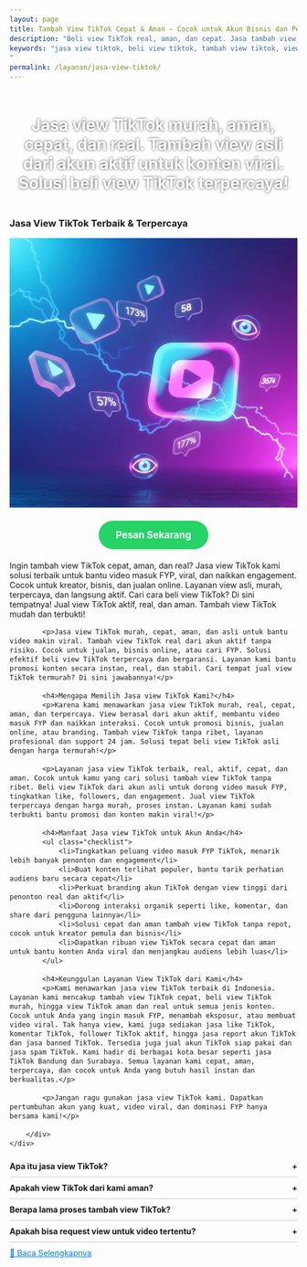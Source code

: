 ```yaml
---
layout: page
title: Tambah View TikTok Cepat & Aman – Cocok untuk Akun Bisnis dan Personal
description: "Beli view TikTok real, aman, dan cepat. Jasa tambah view asli dari akun aktif. Cocok untuk bantu konten viral, naik FYP, dan boost kepercayaan audiens. Solusi terbaik buat konten viral dan trending"
keywords: "jasa view tiktok, beli view tiktok, tambah view tiktok, view tiktok murah, view tiktok asli, view tiktok cepat, view tiktok real, jasa tiktok viral, jasa tiktok murah, beli view aman, jual view tiktok, jasa naik view tiktok, solusi view tiktok, tambah view fyp, jasa fyp tiktok, view tiktok aktif, jasa konten viral, beli view asli tiktok, beli view akun aktif, jasa view tiktok terpercaya, jasa view fyp, beli view indonesia, view tiktok real aktif, jasa fyp murah, jasa view tiktok termurah, tambah view aman, jasa tambah view cepat, jasa promosi tiktok, jasa viral tiktok, jasa view video tiktok
"
permalink: /layanan/jasa-view-tiktok/
---
```


<script type="application/ld+json">
{
  "@context": "https://schema.org",
  "@graph": [
    {
      "@type": "WebSite",
      "@id": "https://auradigital.id/#website",
      "url": "https://auradigital.id/",
      "name": "auradigital.id"
    },
    {
      "@type": "WebPage",
      "@id": "https://auradigital.id/layanan/jasa-view-tiktok/#webpage",
      "url": "https://auradigital.id/layanan/jasa-view-tiktok/",
      "name": "Jasa Like TikTok Aktif Indonesia - Aman & Cepat",
      "isPartOf": {
        "@id": "https://auradigital.id/#website"
      },
      "breadcrumb": {
        "@id": "https://auradigital.id/layanan/jasa-view-tiktok/#breadcrumb"
      },
      "description": "Jasa tambah view TikTok tercepat dan termurah. View asli dari akun aktif, aman, dan berkualitas. Cocok untuk konten branding, viral, dan promosi"
    },
    {
      "@type": "Service",
      "name": "Jasa Like TikTok",
      "serviceType": "Social Media Engagement",
      "provider": {
        "@type": "WebSite",
        "name": "auradigital.id",
        "url": "https://auradigital.id/"
      },
      "areaServed": {
        "@type": "Country",
        "name": "Indonesia"
      },
      "description": "View TikTok aman dan real? Di sini tempatnya! Tambah view cepat dari akun aktif, layanan terpercaya dan harga murah untuk semua jenis akun TikTok"
    },
    {
  "@context": "https://schema.org/",
  "@type": "Product",
  "name": "View TikTok Aktif",
  "image": "https://raw.githubusercontent.com/AzkaAtta/azkaatta.github.io/main/image/jasa-view-tiktok.webp",
  "description": "Butuh jasa view TikTok real dan aman? Tambah view asli dari akun aktif dengan harga murah dan layanan cepat. Solusi tepat konten viral FYP.",
  "brand": "AuraDigital.id",
  "offers": {
    "@type": "Offer",
    "priceCurrency": "IDR",
    "price": "2000",
    "availability": "https://schema.org/InStock",
    "url": "https://auradigital.id/layanan/jasa-view-tiktok/"
  }
}

    },
    {
      "@type": "BreadcrumbList",
      "@id": "https://auradigital.id/layanan/jasa-view-tiktok/#breadcrumb",
      "itemListElement": [
        {
          "@type": "ListItem",
          "position": 1,
          "name": "Home",
          "item": "https://auradigital.id/"
        },
        {
          "@type": "ListItem",
          "position": 2,
          "name": "Layanan",
          "item": "https://auradigital.id/layanan/"
        },
        {
          "@type": "ListItem",
          "position": 3,
          "name": "Jasa view TikTok",
          "item": "https://auradigital.id/layanan/jasa-view-tiktok/"
        }
      ]
    },
    {
      "@type": "FAQPage",
      "mainEntity": [
        {
          "@type": "Question",
          "name": "Apakah view TikTok dari layanan ini real?",
          "acceptedAnswer": {
            "@type": "Answer",
            "text": "Ya, layanan kami menyediakan view TikTok aktif dari pengguna Indonesia yang real dan aman."
          }
        },
        {
          "@type": "Question",
          "name": "Berapa lama proses penambahan view?",
          "acceptedAnswer": {
            "@type": "Answer",
            "text": "Proses penambahan view biasanya berlangsung dalam 1-10 menit setelah pembayaran berhasil."
          }
        }
      ]
    }
  ]
}
</script>

<h1 style="text-align: center; color: #fff; text-shadow: 0 0 4px rgba(0,0,0,0.7); padding: 20px 15px;">
    Jasa view TikTok murah, aman, cepat, dan real. Tambah view asli dari akun aktif untuk konten viral. Solusi beli view TikTok terpercaya!
</h1>

<div class="jasa-komentar-tiktok-container">
    <div class="service-card" id="jasa-view-tiktok-card" onclick="toggleService(this)">
        <h3>Jasa View TikTok Terbaik & Terpercaya</h3>
        <img src="/image/jasa-view-tiktok.webp" alt="Jasa View TikTok" style="max-width:100%; height:auto;" loading="lazy">
        <a href="https://wa.me/62895402343693?text=Halo,%20saya%20tertarik%20dengan%20Jasa%20View%20TikTok.%20Bisa%20info%20lebih%20lanjut?" target="_blank" class="whatsapp-button" style="display: block; width: fit-content; margin: 20px auto; padding: 15px 30px; background-color: #25D366; color: white; text-align: center; text-decoration: none; border-radius: 50px; font-size: 1.2em; font-weight: bold; transition: background-color 0.3s ease;">
            Pesan Sekarang
        </a>
        <div class="service-description">
            <p>Ingin tambah view TikTok cepat, aman, dan real? Jasa view TikTok kami solusi terbaik untuk bantu video masuk FYP, viral, dan naikkan engagement. Cocok untuk kreator, bisnis, dan jualan online. Layanan view asli, murah, terpercaya, dan langsung aktif. Cari cara beli view TikTok? Di sini tempatnya! Jual view TikTok aktif, real, dan aman. Tambah view TikTok mudah dan terbukti!</p>

            <p>Jasa view TikTok murah, cepat, aman, dan asli untuk bantu video makin viral. Tambah view TikTok real dari akun aktif tanpa risiko. Cocok untuk jualan, bisnis online, atau cari FYP. Solusi efektif beli view TikTok terpercaya dan bergaransi. Layanan kami bantu promosi konten secara instan, real, dan stabil. Cari tempat jual view TikTok termurah? Di sini jawabannya!</p>

            <h4>Mengapa Memilih Jasa view TikTok Kami?</h4>
            <p>Karena kami menawarkan jasa view TikTok murah, real, cepat, aman, dan terpercaya. View berasal dari akun aktif, membantu video masuk FYP dan naikkan interaksi. Cocok untuk promosi bisnis, jualan online, atau branding. Tambah view TikTok tanpa ribet, layanan profesional dan support 24 jam. Solusi tepat beli view TikTok asli dengan harga termurah!</p>

            <p>Layanan jasa view TikTok terbaik, real, aktif, cepat, dan aman. Cocok untuk kamu yang cari solusi tambah view TikTok tanpa ribet. Beli view TikTok dari akun asli untuk dorong video masuk FYP, tingkatkan like, followers, dan engagement. Jual view TikTok terpercaya dengan harga murah, proses instan. Layanan kami sudah terbukti bantu promosi dan konten makin viral!</p>

            <h4>Manfaat Jasa view TikTok untuk Akun Anda</h4>
            <ul class="checklist">
                <li>Tingkatkan peluang video masuk FYP TikTok, menarik lebih banyak penonton dan engagement</li>
                <li>Buat konten terlihat populer, bantu tarik perhatian audiens baru secara cepat</li>
                <li>Perkuat branding akun TikTok dengan view tinggi dari penonton real dan aktif</li>
                <li>Dorong interaksi organik seperti like, komentar, dan share dari pengguna lainnya</li>
                <li>Solusi cepat dan aman tambah view TikTok tanpa repot, cocok untuk kreator pemula dan bisnis</li>
                <li>Dapatkan ribuan view TikTok secara cepat dan aman untuk bantu konten Anda viral dan menjangkau audiens lebih luas</li>
            </ul>

            <h4>Keunggulan Layanan View TikTok dari Kami</h4>
            <p>Kami menawarkan jasa view TikTok terbaik di Indonesia. Layanan kami mencakup tambah view TikTok cepat, beli view TikTok murah, hingga view TikTok aman dan real untuk semua jenis konten. Cocok untuk Anda yang ingin masuk FYP, menambah eksposur, atau membuat video viral. Tak hanya view, kami juga sediakan jasa like TikTok, komentar TikTok, follower TikTok aktif, hingga jasa report akun TikTok dan jasa banned TikTok. Tersedia juga jual akun TikTok siap pakai dan jasa spam TikTok. Kami hadir di berbagai kota besar seperti jasa TikTok Bandung dan Surabaya. Semua layanan kami cepat, aman, terpercaya, dan cocok untuk Anda yang butuh hasil instan dan berkualitas.</p>

            <p>Jangan ragu gunakan jasa view TikTok kami. Dapatkan pertumbuhan akun yang kuat, video viral, dan dominasi FYP hanya bersama kami!</p>

        </div>
    </div>
</div>

<style>
  .accordion-item {
    border-bottom: 1px solid #ccc;
    padding: 10px 0;
  }
  .accordion-title {
    cursor: pointer;
    font-weight: bold;
    position: relative;
  }
  .accordion-title::after {
    content: '+';
    position: absolute;
    right: 0;
  }
  .accordion-title.active::after {
    content: '-';
  }
  .accordion-content {
    display: none;
    padding: 10px 0;
  }
  .accordion-content.show {
    display: block;
  }
</style>

<div class="accordion">

  <div class="accordion-item">
    <div class="accordion-title">Apa itu jasa view TikTok?</div>
    <div class="accordion-content">
      Jasa view TikTok adalah layanan untuk menambah jumlah tayangan video TikTok Anda agar lebih cepat viral dan berpotensi masuk FYP.
    </div>
  </div>

  <div class="accordion-item">
    <div class="accordion-title">Apakah view TikTok dari kami aman?</div>
    <div class="accordion-content">
      Ya, layanan kami aman dan tidak melanggar kebijakan TikTok. View berasal dari akun aktif dan tidak menyebabkan banned.
    </div>
  </div>

  <div class="accordion-item">
    <div class="accordion-title">Berapa lama proses tambah view TikTok?</div>
    <div class="accordion-content">
      Proses biasanya cepat, mulai dari beberapa menit hingga maksimal 24 jam tergantung jumlah view yang Anda pesan.
    </div>
  </div>

  <div class="accordion-item">
    <div class="accordion-title">Apakah bisa request view untuk video tertentu?</div>
    <div class="accordion-content">
      Tentu bisa. Anda hanya perlu mengirimkan link video TikTok yang ingin ditambah view-nya saat memesan layanan.
    </div>
  </div>

</div>

<script>
  const titles = document.querySelectorAll(".accordion-title");
  titles.forEach(title => {
    title.addEventListener("click", () => {
      const content = title.nextElementSibling;
      title.classList.toggle("active");
      content.classList.toggle("show");
    });
  });
</script>


<style>
  .hidden-content { display: none; margin-top: 10px; }
  .toggle-btn { cursor: pointer; color: #007bff; text-decoration: underline; margin-top: 10px; display: inline-block; }
</style>

<div class="toggle-btn" onclick="toggleHidden()">📌 Baca Selengkapnya</div>
<div id="hiddenContent" class="hidden-content">
  <li>Jasa view TikTok murah dan real untuk bikin video Anda viral cepat di FYP, view aktif dari akun Indonesia terpercaya.</li>
  <li>Tambah view TikTok cepat dan aman tanpa bot, pasang view real untuk konten jualan, brand, atau personal.</li>
  <li>Beli view TikTok terpercaya, view murah dan stabil, bantu tingkatkan engagement dan jangkauan video Anda.</li>
  <li>Solusi view TikTok real dan asli, cocok untuk bantu exposure video bisnis atau edukasi agar mudah ditemukan.</li>
  <li>Jual view TikTok dari akun nyata, real & cepat, supaya video Anda tampil kredibel dan menarik penonton baru.</li>
  <li>View TikTok aktif dan organik, bantu naikkan like, komentar, dan share otomatis sesuai algoritma FYP.</li>
  <li>View TikTok aman dan cepat masuk, cocok untuk konten promosi, tutorial, dan hiburan agar makin populer.</li>
  <li>Cari view TikTok real untuk brand atau personal? Layanan ini murah, garansi, dan hasilnya stabil.</li>
  <li>Layanan view TikTok termurah dan asli, solusi bagi kreator yang butuh exposure cepat dan efektif.</li>
  <li>Jasa view TikTok berkualitas, real, dan langsung aktif untuk boost visibilitas akun Anda.</li>
  <li>Tambah view TikTok gratis ribet? Gunakan paket view murah kami dari akun real dan aman.</li>
  <li>Solusi cepat naikkan view TikTok real bagi akun bisnis, shop, dan influencer pemula.</li>
  <li>View TikTok murah dan terpercaya, tanpa login, cukup kirimkan link dan proses instan.</li>
  <li>Menambah view TikTok real untuk konten viral kini mudah dengan jasa aman dan tanpa risiko.</li>
  <li>Beli view TikTok cepat dan murah, real dari pengguna aktif, bantu video tembus explore.</li>
  <li>View TikTok stabil dari akun asli, cocok untuk campaign promosi atau branding bisnis Anda.</li>
  <li>Jasa view TikTok real & berkualitas, membantu video Anda cepat dikenal dan dipercaya audiens.</li>
  <li>Tambah view TikTok aman dan terpercaya, tanpa bot, tepat untuk video edukasi dan testimonial.</li>
  <li>View TikTok murah & cepat, cocok untuk konten daily, challenge, dan trend tanpa takut banned.</li>
  <li>Layanan view TikTok asli dari akun aktif, bantu akun Anda tampil profesional dan viral.</li>
  <li>View TikTok real dan aktif, solusi bagi konten jualan, review produk, dan testimoni organik.</li>
  <li>Promo view TikTok murah, real, dan aman, pas untuk campaign launch produk baru.</li>
  <li>View TikTok cepat masuk dari akun real, cocok untuk TikTok shop dan brand awareness.</li>
  <li>Jasa view TikTok asli & murah, mendukung strategi hashtag dan optimasi FYP.</li>
  <li>Tambah view TikTok otomatis, real, dan aman untuk boost algoritma dan engagement tinggi.</li>
  <li>Beli view TikTok murah dari layanan terpercaya, membantu konten Anda makin diperhatikan.</li>
  <li>View TikTok real dan aktif, sangat cocok untuk menyorot konten kreatif dan edukatif Anda.</li>
  <li>Layanan view TikTok termurah dan real, cocok untuk kreator pemula dan usaha kecil.</li>
  <li>View TikTok real, aman, dan stabil, bantu video Anda mendapatkan exposure maksimal.</li>
  <li>Jasa view TikTok terpercaya, real, dan cepat, solusi efektif untuk naik FYP dan viral.</li>
</ul>
</div>

<script>
  function toggleHidden() {
    var content = document.getElementById("hiddenContent");
    var button = document.querySelector(".toggle-btn");
    if (content.style.display === "none") {
      content.style.display = "block";
      button.textContent = "📌 Tutup Selengkapnya";
    } else {
      content.style.display = "none";
      button.textContent = "📌 Baca Selengkapnya";
    }
  }
</script>
